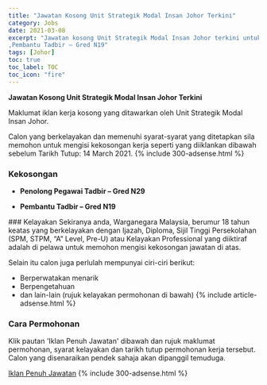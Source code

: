 ```yaml
---
title: "Jawatan Kosong Unit Strategik Modal Insan Johor Terkini" 
category: Jobs 
date: 2021-03-08 
excerpt: "Jawatan kosong Unit Strategik Modal Insan Johor terkini untuk kekosongan Penolong Pegawai Tadbir – Gred N29
,Pembantu Tadbir – Gred N19" 
tags: [Johor] 
toc: true 
toc_label: TOC 
toc_icon: "fire" 
--- 
```


**Jawatan Kosong Unit Strategik Modal Insan Johor Terkini**

Maklumat iklan kerja kosong yang ditawarkan oleh Unit Strategik Modal Insan Johor. 

Calon yang berkelayakan dan memenuhi syarat-syarat yang ditetapkan sila memohon untuk mengisi kekosongan kerja seperti yang diiklankan dibawah sebelum Tarikh Tutup: 14 March 2021. 
{% include 300-adsense.html %} 
### Kekosongan 
<ul>
<li>
<p><strong>Penolong Pegawai Tadbir &#8211; Gred N29</strong></p>
</li>
<li><strong>Pembantu Tadbir &#8211; Gred N19&#160;</strong></li>
</ul> 
### Kelayakan 
Sekiranya anda, Warganegara Malaysia, berumur 18 tahun keatas yang berkelayakan dengan Ijazah, Diploma, Sijil Tinggi Persekolahan (SPM, STPM, “A” Level, Pre-U) atau Kelayakan Professional yang diiktiraf adalah di pelawa untuk memohon mengisi kekosongan jawatan di atas.

Selain itu calon juga perlulah mempunyai ciri-ciri berikut:
- Berperwatakan menarik
- Berpengetahuan
- dan lain-lain (rujuk kelayakan permohonan di bawah) 
{% include article-adsense.html %} 
### Cara Permohonan 
Klik pautan 'Iklan Penuh Jawatan' dibawah dan rujuk maklumat permohonan, syarat kelayakan dan tarikh tutup permohonan kerja tersebut.
Calon yang disenaraikan pendek sahaja akan dipanggil temuduga.

<a href="https://www.johor.gov.my/archives/7180" class="btn btn--info" target="_blank" rel="nofollow noopenner">Iklan Penuh Jawatan</a> 
{% include 300-adsense.html %} 